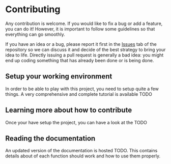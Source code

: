 # Contributing

Any contribution is welcome. If you would like to fix a bug or add a feature,
you can do it!
However, it is important to follow some guidelines so that everything can go
smoothly.

If you have an idea or a bug, please report it first in the
[Issues](https://github.com/ADE-Scheduler/ADE-Scheduler/issues)
tab of the repository so we can discuss it and decide of the best strategy to
bring your idea to life. Directly issuing a pull request is generally a bad
idea: you might end up coding something that has already been done or
is being done.

## Setup your working environment

In order to be able to play with this project, you need to setup quite a few things.
A very comprehensive and complete tutorial is available TODO

## Learning more about how to contribute

Once your have setup the project, you can have a look at the TODO

## Reading the documentation

An updated version of the documentation is hosted TODO.
This contains details about of each function should work and how to use
them properly.
